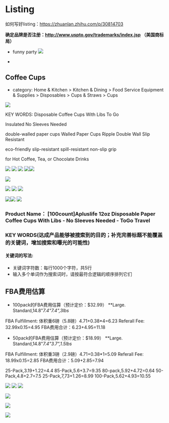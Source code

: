 # Listing
如何写好listing：https://zhuanlan.zhihu.com/p/30814703

**确定品牌是否注册：http://www.uspto.gov/trademarks/index.jsp （美国商标局）**


- funny party
![](media/15391782587961.jpg)


- 

## Coffee Cups
- category: Home & Kitchen > Kitchen & Dining > Food Service Equipment & Supplies > Disposables > Cups & Straws > Cups 

![](media/15395108462631.jpg)


KEY WORDS:
Disposable
Coffee Cups With Libs
To Go 

Insulated
No Sleeves Needed

double-walled paper cups
Walled Paper Cups
Ripple Double Wall 
Slip Resistant

eco-friendly
slip-resistant
spill-resistant
non-slip grip

for Hot Coffee, Tea, or Chocolate Drinks

![](media/15392474824592.jpg)
![](media/15392484780703.jpg)
![](media/15392484159250.jpg)
![](media/15392482504920.jpg)![](media/15392487397257.jpg)

![](media/15392475502645.jpg)


![](media/15392503375429.jpg)
![](media/15392502547539.jpg)
![](media/15392510507602.jpg)

![](media/15392480401935.jpg)![](media/15392486574411.jpg)
![](media/15392486871120.jpg)



### Product Name： [100count]Apluslife 12oz Disposable Paper Coffee Cups With Libs - No Sleeves Needed - ToGo Travel 

### KEY WORDS(达成产品能够被搜索到的目的；补充完善标题不能覆盖的关键词，增加搜索和曝光的可能性)

#### 关键词的写法:
- 关键词字符数：每行1000个字符，共5行
- 输入多个单词作为搜索词时，请按最符合逻辑的顺序排列它们



## FBA费用估算
- 100pack的FBA费用估算（预计定价：$32.99）
**Large. Standard,14.8"*7.4"*7.4",3lbs**

FBA Fulfillment: 体积重6磅（5.8磅）4.71+0.38*4=6.23
Referall Fee: 32.99x0.15=4.95
FBA费用合计：6.23+4.95=11.18

- 50pack的FBA费用估算（预计定价：$18.99）
**Large. Standard,14.8"*7.4"*3.7",1.5lbs**

FBA Fulfillment: 体积重3磅（2.9磅）4.71+0.38*1=5.09
Referall Fee: 18.99x0.15=2.85
FBA费用合计：5.09+2.85=7.94


25-Pack,3.19+1.22=4.4
85-Pack,5.6+3.7=9.35
80-pack,5.92+4.72=0.64
50-Pack,4.8+2.7=7.5
25-Pack,7,73+1.26=8.99
100-Pack,5.62+4.93=10.55


![](media/15392556344014.jpg)
![](media/15392556944608.jpg)
![](media/15392557544051.jpg)


![](media/15392551792799.jpg)

![](media/15392552689677.jpg)

![](media/15392553833428.jpg)

